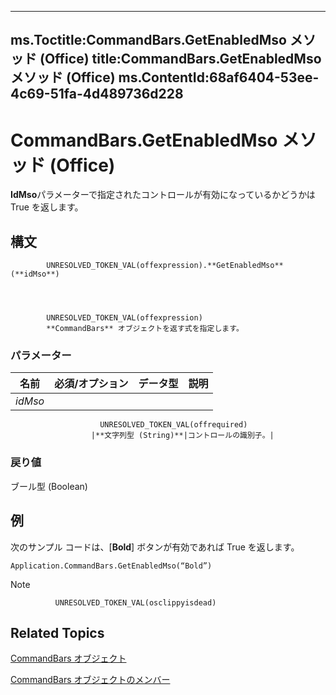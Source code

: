 

---
ms.Toctitle:CommandBars.GetEnabledMso メソッド (Office)
title:CommandBars.GetEnabledMso メソッド (Office)
ms.ContentId:68af6404-53ee-4c69-51fa-4d489736d228
---
# CommandBars.GetEnabledMso メソッド (Office)




**IdMso**パラメーターで指定されたコントロールが有効になっているかどうかは True を返します。

## 構文

            UNRESOLVED_TOKEN_VAL(offexpression).**GetEnabledMso**(**idMso**)




            UNRESOLVED_TOKEN_VAL(offexpression)
            **CommandBars** オブジェクトを返す式を指定します。

### パラメーター

|**名前**|**必須/オプション**|**データ型**|**説明**|
|---|---|---|---|
|*idMso*|
                        UNRESOLVED_TOKEN_VAL(offrequired)
                      |**文字列型 (String)**|コントロールの識別子。|



### 戻り値
ブール型 (Boolean)





## 例
次のサンプル コードは、[**Bold**] ボタンが有効であれば True を返します。

```vba
Application.CommandBars.GetEnabledMso(“Bold”)
```




>[!NOTE]
>
              UNRESOLVED_TOKEN_VAL(osclippyisdead)
            





## Related Topics

[CommandBars オブジェクト](0e312e21-14ee-5055-d604-b66e61c53b47.md)

[CommandBars オブジェクトのメンバー](c11db22d-b7bb-20a2-a455-e441cb8d5bc0.md)




